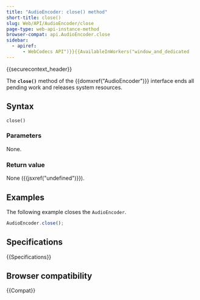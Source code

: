 ```yaml
---
title: "AudioEncoder: close() method"
short-title: close()
slug: Web/API/AudioEncoder/close
page-type: web-api-instance-method
browser-compat: api.AudioEncoder.close
sidebar:
  - apiref:
      - WebCodecs API")}}{{AvailableInWorkers("window_and_dedicated
---
```


{{securecontext_header}}

The **`close()`** method of the {{domxref("AudioEncoder")}} interface ends all pending work and releases system resources.

## Syntax

```js-nolint
close()
```

### Parameters

None.

### Return value

None ({{jsxref("undefined")}}).

## Examples

The following example closes the `AudioEncoder`.

```js
AudioEncoder.close();
```

## Specifications

{{Specifications}}

## Browser compatibility

{{Compat}}
